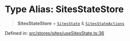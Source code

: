 # Type Alias: SitesStateStore

> **SitesStateStore** = [`SitesState`](../interfaces/SitesState.md) & [`SitesStateActions`](../interfaces/SitesStateActions.md)

Defined in: [src/stores/sites/useSitesState.ts:36](https://github.com/Nick2bad4u/Uptime-Watcher/blob/main/src/stores/sites/useSitesState.ts#L36)
